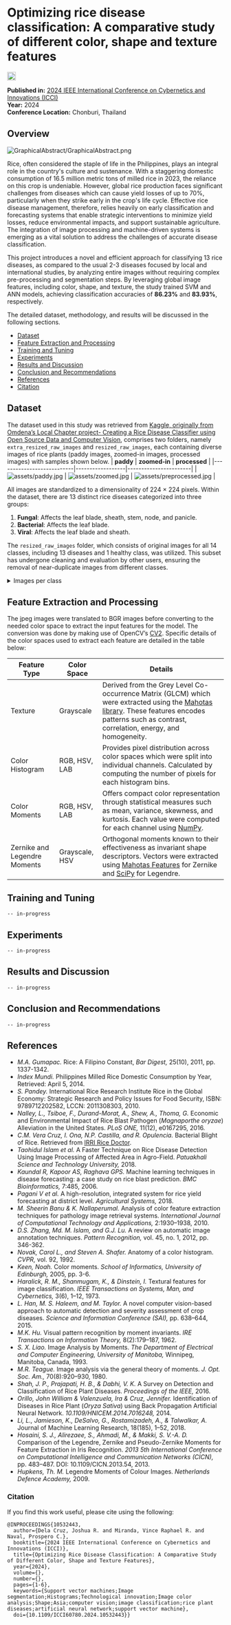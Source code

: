 # Optimizing rice disease classification: A comparative study of different color, shape and texture features
<a href="https://doi.org/10.1109/ICCI60780.2024.10532443" target="blank">
    <img src="https://img.shields.io/badge/DOI-10.1109%2FICCI60780.2024.10532443-blue" alt="DOI" height="20" />
</a>

**Published in:** [2024 IEEE International Conference on Cybernetics and Innovations (ICCI)](https://ieeexplore.ieee.org/xpl/conhome/10532250/proceeding)  
**Year:** 2024  
**Conference Location:** Chonburi, Thailand  

## Overview
![GraphicalAbstract/GraphicalAbstract.png](GraphicalAbstract/GraphicalAbstract.png)

Rice, often considered the staple of life in the Philippines, plays an integral role in the country's culture and sustenance. With a staggering domestic consumption of 16.5 million metric tons of milled rice in 2023, the reliance on this crop is undeniable. However, global rice production faces significant challenges from diseases which can cause yield losses of up to 70%, particularly when they strike early in the crop's life cycle. Effective rice disease management, therefore, relies heavily on early classification and forecasting systems that enable strategic interventions to minimize yield losses, reduce environmental impacts, and support sustainable agriculture. The integration of image processing and machine-driven systems is emerging as a vital solution to address the challenges of accurate disease classification.

This project introduces a novel and efficient approach for classifying 13 rice diseases, as compared to the usual 2-3 diseases focused by local and international studies, by analyzing entire images without requiring complex pre-processing and segmentation steps. By leveraging global image features, including color, shape, and texture, the study trained SVM and ANN models, achieving classification accuracies of **86.23%** and **83.93%**, respectively. 

The detailed dataset, methodology, and results will be discussed in the following sections.
- [Dataset](#dataset)
- [Feature Extraction and Processing](#feature-extraction-and-processing)
- [Training and Tuning](#training-and-tuning)
- [Experiments](#experiments)
- [Results and Discussion](#results-and-discussion)
- [Conclusion and Recommendations](#conclusion-and-recommendations)
- [References](#references)
- [Citation](#citation)

## Dataset
The dataset used in this study was retrieved from [Kaggle, originally from Omdena’s Local Chapter project- Creating a Rice Disease Classifier using Open Source Data and Computer Vision](https://www.kaggle.com/datasets/shrupyag001/philippines-rice-diseases), comprises two folders, namely `extra_resized_raw_images` and `resized_raw_images`, each containing diverse images of rice plants (paddy images, zoomed-in images, processed images) with samples shown below. 
| **paddy**               | **zoomed-in** | **processed** |
|---------------------------|------------------|-----------------------|
| ![assets/paddy.jpg](Assets/paddy.jpg) | ![assets/zoomed.jpg](Assets/zoomed.jpg) | ![assets/preprocessed.jpg](Assets/preprocessed.jpg) |

All images are standardized to a dimensionality of 224 × 224 pixels. Within the dataset, there are 13 distinct rice diseases categorized into three groups:
1. **Fungal**: Affects the leaf blade, sheath, stem, node, and panicle.
2. **Bacterial**: Affects the leaf blade.
3. **Viral**: Affects the leaf blade and sheath.

The `resized_raw_images` folder, which consists of original images for all 14 classes, including 13 diseases and 1 healthy class, was utilized. This subset has undergone cleaning and evaluation by other users, ensuring the removal of near-duplicate images from different classes. 

<details close>
<summary>Images per class</summary>
The dataset, as summarized in below, is balanced across the classes, providing a comprehensive representation of the different rice plant conditions.

| **Disease**               | **Class Number** | **Number of Images** |
|---------------------------|------------------|-----------------------|
| Bacterial leaf blight     | 0                | 97                    |
| Bacterial leaf streak     | 1                | 99                    |
| Bakanae                   | 2                | 100                   |
| Brown spot                | 3                | 100                   |
| Grassy stunt virus        | 4                | 100                   |
| Healthy rice plant        | 5                | 100                   |
| Narrow brown spot         | 6                | 98                    |
| Ragged stunt virus        | 7                | 100                   |
| Rice blast                | 8                | 98                    |
| Rice false smut           | 9                | 99                    |
| Sheath blight             | 10               | 98                    |
| Sheath rot                | 11               | 91                    |
| Stem rot                  | 12               | 100                   |
| Tungro virus              | 13               | 100                   |
</details>

## Feature Extraction and Processing
The jpeg images were translated to BGR images before converting to the needed color space to extract the input features for the model. The conversion was done by making use of OpenCV’s [CV2](https://docs.opencv.org/3.4/d8/d01/group\_\_imgproc\\\_\_color\_\_conversions.html). Specific details of the color spaces used to extract each feature are detailed in the table below:

 | **Feature Type**               | **Color Space** | **Details** |
|---------------------------|------------------|-----------------------|
| Texture |	Grayscale |	Derived from the Grey Level Co-occurrence Matrix (GLCM) which were extracted using the [Mahotas library](https://mahotas.readthedocs.io/en/latest/features.html). These features encodes patterns such as contrast, correlation, energy, and homogeneity. |
| Color Histogram |	RGB, HSV, LAB | Provides pixel distribution across color spaces which were split into individual channels. Calculated by computing the number of pixels for each histogram bins. |
| Color Moments |	RGB, HSV, LAB |	Offers compact color representation through statistical measures such as mean, variance, skewness, and kurtosis. Each value were computed for each channel using [NumPy](https://numpy.org/). |
| Zernike and Legendre Moments | Grayscale, HSV	| Orthogonal moments known to their effectiveness as   invariant shape descriptors. Vectors were extracted using [Mahotas Features](https://mahotas.readthedocs.io/en/latest/features.html) for Zernike and [SciPy](https://docs.scipy.org/doc/scipy/reference/generated/\\scipy.special.legendre.html) for Legendre. |

## Training and Tuning
`-- in-progress`

## Experiments
`-- in-progress`

## Results and Discussion
`-- in-progress`

## Conclusion and Recommendations
`-- in-progress`

## References

- *M.A. Gumapac.* Rice: A Filipino Constant, *Bar Digest,* 25(10), 2011, pp. 1337-1342.
- *Index Mundi.* Philippines Milled Rice Domestic Consumption by Year, Retrieved: April 5, 2014.
- *S. Pandey.* International Rice Research Institute Rice in the Global Economy: Strategic Research and Policy Issues for Food Security, ISBN: 9789712202582, LCCN: 2011308303, 2010.
- *Nalley, L., Tsiboe, F., Durand-Morat, A., Shew, A., Thoma, G.* Economic and Environmental Impact of Rice Blast Pathogen (*Magnaporthe oryzae*) Alleviation in the United States. *PLoS ONE,* 11(12), e0167295, 2016.
- *C.M. Vera Cruz, I. Ona, N.P. Castilla, and R. Opulencia.* Bacterial Blight of Rice. Retrieved from [IRRI Rice Doctor](http://www.knowledgebank.irri.org/decision-tools/rice-doctor/rice-doctor-fact-sheets/item/bacterial-blight).
- *Taohidul Islam et al.* A Faster Technique on Rice Disease Detection Using Image Processing of Affected Area in Agro-Field. *Patuakhali Science and Technology University,* 2018.
- *Kaundal R, Kapoor AS, Raghava GPS.* Machine learning techniques in disease forecasting: a case study on rice blast prediction. *BMC Bioinformatics,* 7:485, 2006.
- *Pagani V et al.* A high-resolution, integrated system for rice yield forecasting at district level. *Agricultural Systems,* 2018.
- *M. Sheerin Banu \& K. Nallaperumal.* Analysis of color feature extraction techniques for pathology image retrieval systems. *International Journal of Computational Technology and Applications,* 2:1930–1938, 2010.
- *D.S. Zhang, Md. M. Islam, and G.J. Lu.* A review on automatic image annotation techniques. *Pattern Recognition,* vol. 45, no. 1, 2012, pp. 346-362.
- *Novak, Carol L., and Steven A. Shafer.* Anatomy of a color histogram. *CVPR,* vol. 92, 1992.
- *Keen, Noah.* Color moments. *School of Informatics, University of Edinburgh,* 2005, pp. 3-6.
- *Haralick, R. M., Shanmugam, K., \& Dinstein, I.* Textural features for image classification. *IEEE Transactions on Systems, Man, and Cybernetics,* 3(6), 1–12, 1973.
- *L. Han, M. S. Haleem, and M. Taylor.* A novel computer vision-based approach to automatic detection and severity assessment of crop diseases. *Science and Information Conference (SAI),* pp. 638–644, 2015.
- *M.K. Hu.* Visual pattern recognition by moment invariants. *IRE Transactions on Information Theory,* 8(2):179–187, 1962.
- *S. X. Liao.* Image Analysis by Moments. *The Department of Electrical and Computer Engineering, University of Manitoba,* Winnipeg, Manitoba, Canada, 1993.
- *M.R. Teague.* Image analysis via the general theory of moments. *J. Opt. Soc. Am.,* 70(8):920–930, 1980.
- *Shah, J. P., Prajapati, H. B., \& Dabhi, V. K.* A Survey on Detection and Classification of Rice Plant Diseases. *Proceedings of the IEEE,* 2016.
- *Orillo, John William \& Valenzuela, Ira \& Cruz, Jennifer.* Identification of Diseases in Rice Plant (*Oryza Sativa*) using Back Propagation Artificial Neural Network. *10.1109/HNICEM.2014.7016248,* 2014.
- *Li, L., Jamieson, K., DeSalvo, G., Rostamizadeh, A., \& Talwalkar, A.* Journal of Machine Learning Research, 18(185), 1–52, 2018.
- *Hosaini, S. J., Alirezaee, S., Ahmadi, M., \& Makki, S. V.-A. D.* Comparison of the Legendre, Zernike and Pseudo-Zernike Moments for Feature Extraction in Iris Recognition. *2013 5th International Conference on Computational Intelligence and Communication Networks (CICN),* pp. 483–487. DOI: 10.1109/CICN.2013.54, 2013.
- *Hupkens, Th. M.* Legendre Moments of Colour Images. *Netherlands Defence Academy,* 2009.

<!-- 
![Resources/[AI%20201]%20MINIPROJECT%20(1).png](Resources/[AI%20201]%20MINIPROJECT%20(1).png)
![Resources/[AI%20201]%20MINIPROJECT%20(2).png](Resources/[AI%20201]%20MINIPROJECT%20(2).png)
![Resources/[AI%20201]%20MINIPROJECT%20(3).png](Resources/[AI%20201]%20MINIPROJECT%20(3).png)
![Resources/[AI%20201]%20MINIPROJECT%20(4).png](Resources/[AI%20201]%20MINIPROJECT%20(4).png)
![Resources/[AI%20201]%20MINIPROJECT%20(5).png](Resources/[AI%20201]%20MINIPROJECT%20(5).png)
![Resources/[AI%20201]%20MINIPROJECT%20(6).png](Resources/[AI%20201]%20MINIPROJECT%20(6).png)
![Resources/[AI%20201]%20MINIPROJECT%20(7).png](Resources/[AI%20201]%20MINIPROJECT%20(7).png)
![Resources/[AI%20201]%20MINIPROJECT%20(8).png](Resources/[AI%20201]%20MINIPROJECT%20(8).png)
![Resources/[AI%20201]%20MINIPROJECT%20(9).png](Resources/[AI%20201]%20MINIPROJECT%20(9).png)
![Resources/[AI%20201]%20MINIPROJECT%20(10).png](Resources/[AI%20201]%20MINIPROJECT%20(10).png)
![Resources/[AI%20201]%20MINIPROJECT%20(11).png](Resources/[AI%20201]%20MINIPROJECT%20(11).png)
![Resources/[AI%20201]%20MINIPROJECT%20(12).png](Resources/[AI%20201]%20MINIPROJECT%20(12).png)
![Resources/[AI%20201]%20MINIPROJECT%20(13).png](Resources/[AI%20201]%20MINIPROJECT%20(13).png)
![Resources/[AI%20201]%20MINIPROJECT%20(14).png](Resources/[AI%20201]%20MINIPROJECT%20(14).png)
![Resources/[AI%20201]%20MINIPROJECT%20(15).png](Resources/[AI%20201]%20MINIPROJECT%20(15).png)
![Resources/[AI%20201]%20MINIPROJECT%20(16).png](Resources/[AI%20201]%20MINIPROJECT%20(16).png)
![Resources/[AI%20201]%20MINIPROJECT%20(17).png](Resources/[AI%20201]%20MINIPROJECT%20(17).png)
![Resources/[AI%20201]%20MINIPROJECT%20(18).png](Resources/[AI%20201]%20MINIPROJECT%20(18).png)
![Resources/[AI%20201]%20MINIPROJECT%20(19).png](Resources/[AI%20201]%20MINIPROJECT%20(19).png)
![Resources/[AI%20201]%20MINIPROJECT%20(20).png](Resources/[AI%20201]%20MINIPROJECT%20(20).png)
![Resources/[AI%20201]%20MINIPROJECT%20(21).png](Resources/[AI%20201]%20MINIPROJECT%20(21).png)
![Resources/[AI%20201]%20MINIPROJECT%20(22).png](Resources/[AI%20201]%20MINIPROJECT%20(22).png)
![Resources/[AI%20201]%20MINIPROJECT%20(23).png](Resources/[AI%20201]%20MINIPROJECT%20(23).png)
![Resources/[AI%20201]%20MINIPROJECT%20(24).png](Resources/[AI%20201]%20MINIPROJECT%20(24).png) -->


### Citation
If you find this work useful, please cite using the following:

```
@INPROCEEDINGS{10532443,
  author={Dela Cruz, Joshua R. and Miranda, Vince Raphael R. and Naval, Prospero C.},
  booktitle={2024 IEEE International Conference on Cybernetics and Innovations (ICCI)}, 
  title={Optimizing Rice Disease Classification: A Comparative Study of Different Color, Shape and Texture Features}, 
  year={2024},
  volume={},
  number={},
  pages={1-6},
  keywords={Support vector machines;Image segmentation;Histograms;Technological innovation;Image color analysis;Shape;Asia;computer vision;image classification;rice plant diseases;artificial neural network;support vector machine},
  doi={10.1109/ICCI60780.2024.10532443}}

```